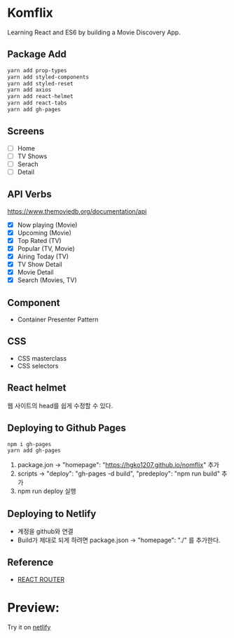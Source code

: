 # Komflix

Learning React and ES6 by building a Movie Discovery App.

## Package Add

```bash
yarn add prop-types
yarn add styled-components
yarn add styled-reset
yarn add axios
yarn add react-helmet
yarn add react-tabs
yarn add gh-pages
```

## Screens

- [ ] Home
- [ ] TV Shows
- [ ] Serach
- [ ] Detail

## API Verbs

https://www.themoviedb.org/documentation/api

- [x] Now playing (Movie)
- [x] Upcoming (Movie)
- [x] Top Rated (TV)
- [x] Popular (TV, Movie)
- [x] Airing Today (TV)
- [x] TV Show Detail
- [x] Movie Detail
- [x] Search (Movies, TV)

## Component

- Container Presenter Pattern

## CSS

- CSS masterclass
- CSS selectors

## React helmet

웹 사이트의 head를 쉽게 수정할 수 있다.

## Deploying to Github Pages

```bash
npm i gh-pages
yarn add gh-pages
```

1. package.jon -> "homepage": "https://hgko1207.github.io/nomflix" 추가
2. scripts -> "deploy": "gh-pages -d build", "predeploy": "npm run build" 추가
3. npm run deploy 실행

## Deploying to Netlify

- 계정을 github와 연결
- Build가 제대로 되게 하려면 package.json -> "homepage": "./" 를 추가한다.

## Reference

- [REACT ROUTER](https://reacttraining.com/react-router/web/guides/quick-start)

# Preview:

Try it on [netlify](https://dazzling-torvalds-c3f876.netlify.com/#/)
